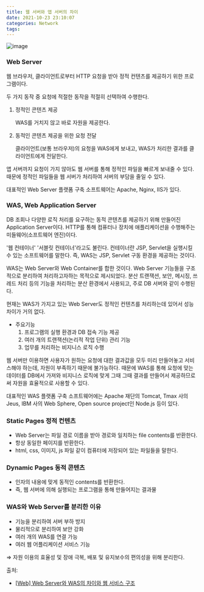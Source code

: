 ```yaml
---
title: 웹 서버와 앱 서버의 차이
date: 2021-10-23 23:10:07
categories: Network
tags:
---
```


![image](https://user-images.githubusercontent.com/53068706/138560058-b70d9e18-9662-4db8-87cc-0f53345ba0e9.png)


### Web Server

웹 브라우저, 클라이언트로부터 HTTP 요청을 받아 정적 컨텐츠를 제공하기 위한 프로그램이다. 

두 가지 동작 중 요청에 적절한 동작을 적절히 선택하여 수행한다.

1. 정적인 콘텐츠 제공
    
    WAS를 거치지 않고 바로 자원을 제공한다.
    
2. 동적인 콘텐츠 제공을 위한 요청 전달
    
    클라이언트(보통 브라우저)의 요청을 WAS에게 보내고, WAS가 처리한 결과를 클라이언트에게 전달한다. 
    

앱 서버까지 요청이 가지 않아도 웹 서버를 통해 정적인 파일을 빠르게 보내줄 수 있다. 때문에 정적인 파일들을 웹 서버가 처리하여 서버의 부담을 줄일 수 있다.

대표적인 Web Server 플랫폼 구축 소프트웨어는 Apache, Nginx, IIS가 있다.

### WAS, Web Application Server

DB 조회나 다양한 로직 처리를 요구하는 동적 콘텐츠를 제공하기 위해 만들어진 Application Server이다. HTTP를 통해 컴퓨터나 장치에 애플리케이션을 수행해주는 미들웨어(소프트웨어 엔진)이다.

'웹 컨테이너' '서블릿 컨테이너'라고도 불린다. 컨테이너란 JSP, Servlet을 실행시킬 수 있는 소프트웨어를 말한다. 즉, WAS는 JSP, Servlet 구동 환경을 제공하는 것이다.

WAS는 Web Server와 Web Container를 합한 것이다. Web Server 기능들을 구조적으로 분리하여 처리하고자하는 목적으로 제시되었다. 분산 트랜잭션, 보안, 메시징, 쓰레드 처리 등의 기능을 처리하는 분산 환경에서 사용되고, 주로 DB 서버와 같이 수행된다.

현재는 WAS가 가지고 있는 Web Server도 정적인 컨텐츠를 처리하는데 있어서 성능 차이가 거의 없다.

- 주요기능
    1. 프로그램의 실행 환경과 DB 접속 기능 제공
    2. 여러 개의 트랜잭션(논리적 작업 단위) 관리 기능
    3. 업무를 처리하는 비지니스 로직 수행

웹 서버만 이용하면 사용자가 원하는 요청에 대한 결과값을 모두 미리 만들어놓고 서비스해야 하는데, 자원이 부족하기 때문에 불가능하다. 때문에 WAS를 통해 요청에 맞는 데이터를 DB에서 가져와 비지니스 로직에 맞게 그때 그때 결과를 만들어서 제공하므로써 자원을 효율적으로 사용할 수 있다.

대표적인 WAS 플랫폼 구축 소프트웨어에는 Apache 재단의 Tomcat, Tmax 사의 Jeus, IBM 사의 Web Sphere, Open source project인 Node.js 등이 있다.

### Static Pages 정적 컨텐츠

- Web Server는 파일 경로 이름을 받아 경로와 일치하는 file contents를 반환한다.
- 항상 동일한 페이지를 반환한다.
- html, css, 이미지, js 파일 같이 컴퓨터에 저장되어 있는 파일들을 말한다.

### Dynamic Pages 동적 콘텐츠

- 인자의 내용에 맞게 동적인 contents를 반환한다.
- 즉, 웹 서버에 의해 실행되는 프로그램을 통해 만들어지는 결과물

### WAS와 Web Server를 분리한 이유

- 기능을 분리하여 서버 부하 방지
- 물리적으로 분리하여 보안 강화
- 여러 개의 WAS를 연결 가능
- 여러 웹 어플리케이션 서비스 기능

⇒ 자원 이용의 효율성 및 장애 극복, 배포 및 유지보수의 편의성을 위해 분리한다.

출처:

- [[Web] Web Server와 WAS의 차이와 웹 서비스 구조](https://gmlwjd9405.github.io/2018/10/27/webserver-vs-was.html)